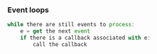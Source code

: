 ### Event loops

```javascript
while there are still events to process:
    e = get the next event
    if there is a callback associated with e:
        call the callback
```